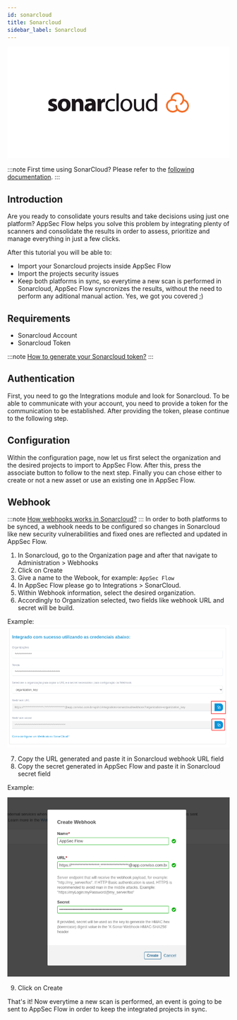 ```yaml
---
id: sonarcloud
title: Sonarcloud
sidebar_label: Sonarcloud
---
```


<div style={{textAlign: 'center'}}>

![img](../../static/img/sonarcloud.png)

</div>

:::note
First time using SonarCloud? Please refer to the [following documentation](https://sonarcloud.io/documentation).
:::

## Introduction

Are you ready to consolidate yours results and take decisions using just one platform? 
AppSec Flow helps you solve this problem by integrating plenty of scanners and consolidate the results in order to assess, prioritize and manage everything in just a few clicks.

After this tutorial you will be able to:
- Import your Sonarcloud projects inside AppSec Flow
- Import the projects security issues 
- Keep both platforms in sync, so everytime a new scan is performed in Sonarcloud, AppSec Flow 
syncronizes the results, without the need to perform any aditional manual action. Yes, we got you covered ;)

## Requirements
- Sonarcloud Account
- Sonarcloud Token

:::note
[How to generate your Sonarcloud token?](https://sonarcloud.io/account/security/)
:::

## Authentication
First, you need to go the Integrations module and look for Sonarcloud.
To be able to communicate with your account, you need to provide a token for the communication to be established. 
After providing the token, please continue to the following step.

### 
## Configuration

Within the configuration page, now let us first select the organization and the desired projects to import to AppSec Flow. After this, press the associate button to follow to the next step.
Finally you can chose either to create or not a new asset or use an existing one in AppSec Flow.

## Webhook
:::note
[How webhooks works in Sonarcloud?](https://sonarcloud.io/documentation/project-administration/webhooks/)
:::
In order to both platforms to be synced, a webhook needs to be configured so changes in Sonarcloud like new security vulnerabilities and fixed ones are reflected and updated in AppSec Flow.

1. In Sonarcloud, go to the Organization page and after that navigate to Administration > Webhooks
2. Click on Create
3. Give a name to the Webook, for example: ```AppSec Flow```
4. In AppSec Flow please go to Integrations > SonarCloud.
5. Within Webhook information, select the desired organization.
6. Accordingly to Organization selected, two fields like webhook URL and secret will be build.

Example:
![img](../../static/img/sonarcloud_webhook.png)

7. Copy the URL generated and paste it in Sonarcloud webhook URL field
8. Copy the secret generated in AppSec Flow and paste it in Sonarcloud secret field

Example:

![img](../../static/img/sonarcloud_webhook2.png)

9. Click on Create

That's it! Now everytime a new scan is performed, an event is going to be sent to AppSec Flow in order to keep the integrated projects in sync.

